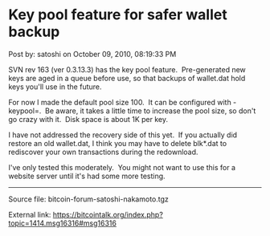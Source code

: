 # Key pool feature for safer wallet backup

Post by: satoshi on October 09, 2010, 08:19:33 PM

SVN rev 163 (ver 0.3.13.3) has the key pool feature. &nbsp;Pre-generated new keys are aged in a queue before use, so that backups of wallet.dat hold keys you'll use in the future.

For now I made the default pool size 100. &nbsp;It can be configured with -keypool=. &nbsp;Be aware, it takes a little time to increase the pool size, so don't go crazy with it. &nbsp;Disk space is about 1K per key.

I have not addressed the recovery side of this yet. &nbsp;If you actually did restore an old wallet.dat, I think you may have to delete blk*.dat to rediscover your own transactions during the redownload.

I've only tested this moderately. &nbsp;You might not want to use this for a website server until it's had some more testing.

---

Source file: bitcoin-forum-satoshi-nakamoto.tgz

External link: https://bitcointalk.org/index.php?topic=1414.msg16316#msg16316
